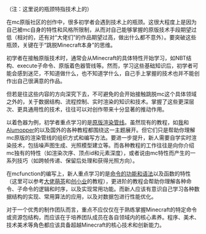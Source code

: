 （注：这里说的瓶颈特指技术上的）

在mc原版社区的创作中，很多初学者会遇到技术上的瓶颈。这很大程度上是因为自己被mc自身的特性和风格所限制，从而对自己能够掌握的原版技术手段期望过低（相对的，还有对“大佬们”的作品期望过高，做出什么都不意外）。要突破这些瓶颈，关键在于“跳脱Minecraft本身”的思维。

初学者在接触原版技术时，通常会从Minecraft的具体特性开始学习，如NBT结构、execute子命令、原版着色器管线等。然而，学习这些基础知识后，初学者可能会感到迷茫，不知道做什么，也不知道学什么，自己手上掌握的技术也并不能创作出自己很满意的作品。

但若是往这些内容的方向深究下去，不可避免的会开始接触跳脱mc这个具体领域之外的，关于数据结构、流程控制、实时渲染的知识和技术。掌握了这些更深层次、更具通用性的技术，往往可以对创作带来十分显著的推动作用。

以着色器为例，初学者重点学习的是[原版渲染管线](https://cr-019.github.io/datapack-index/index/%E8%B5%84%E6%BA%90%E5%8C%85%E4%BD%93%E7%B3%BB%E7%BB%93%E6%9E%84/#%E7%9D%80%E8%89%B2%E5%99%A8)。虽然现有的教程，如[我](https://www.bilibili.com/read/readlist/rl738651)和[Alumopper](https://alumopper.top/minecraftshader1/)的以及国外的各种教程都围绕这一主题展开。但它们只是帮助你理解mc原版的渲染管线的组织方式和编写方法。要进一步提升，新人需要自学实时渲染技术，包括噪声图生成、光照模型建立等。而各种教程的工作往往是向你介绍mc独有的特性（如渲染次序、顶点id和元素深度），或者说由mc特性而产生的一系列技巧（如跨帧传递、保留后处理和获得光照方向）。

在mcfunction的编写上，新人重点学习的是[命令的功能和语法](https://cr-019.github.io/datapack-index/index/%E5%91%BD%E4%BB%A41-%E5%91%BD%E4%BB%A4%E6%93%8D%E4%BD%9C.html)以及函数的特性（这里可以参考[大佬萌茶](https://space.bilibili.com/320500029/lists/4238047)和[创小业](https://space.bilibili.com/133430292/lists/8272)的教程），更进阶的教程会帮助你理解各种命令、子命令的逻辑和时序，以及实现常用功能。而新人应该有意识自己学习各种数据结构的实现、常用算法的应用，以及对数据包进行性能优化。

对于一个优秀的制作团队而言，重点不应仅仅在于熟练掌握Minecraft的特定命令或资源包结构，而应该在于培养团队成员在各自领域内的核心素养。程序、美术、技术美术等角色都应该具备超越Minecraft的核心技术和创新能力。